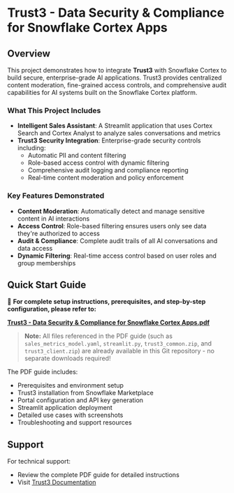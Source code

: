 # Trust3 - Data Security & Compliance for Snowflake Cortex Apps

## Overview

This project demonstrates how to integrate **Trust3** with Snowflake Cortex to build secure, enterprise-grade AI applications. Trust3 provides centralized content moderation, fine-grained access controls, and comprehensive audit capabilities for AI systems built on the Snowflake Cortex platform.

### What This Project Includes

- **Intelligent Sales Assistant**: A Streamlit application that uses Cortex Search and Cortex Analyst to analyze sales conversations and metrics
- **Trust3 Security Integration**: Enterprise-grade security controls including:
  - Automatic PII and content filtering
  - Role-based access control with dynamic filtering
  - Comprehensive audit logging and compliance reporting
  - Real-time content moderation and policy enforcement

### Key Features Demonstrated

- **Content Moderation**: Automatically detect and manage sensitive content in AI interactions
- **Access Control**: Role-based filtering ensures users only see data they're authorized to access
- **Audit & Compliance**: Complete audit trails of all AI conversations and data access
- **Dynamic Filtering**: Real-time access control based on user roles and group memberships

## Quick Start Guide

📖 **For complete setup instructions, prerequisites, and step-by-step configuration, please refer to:**

**[Trust3 - Data Security & Compliance for Snowflake Cortex Apps.pdf](./Trust3%20-%20Data%20Security%20%26%20Compliance%20for%20Snowflake%20Cortex%20Apps.pdf)**

> **Note:** All files referenced in the PDF guide (such as `sales_metrics_model.yaml`, `streamlit.py`, `trust3_common.zip`, and `trust3_client.zip`) are already available in this Git repository - no separate downloads required!

The PDF guide includes:
- Prerequisites and environment setup
- Trust3 installation from Snowflake Marketplace  
- Portal configuration and API key generation
- Streamlit application deployment
- Detailed use cases with screenshots
- Troubleshooting and support resources

## Support

For technical support:
- Review the complete PDF guide for detailed instructions
- Visit [Trust3 Documentation](https://docs.trust3.ai)
